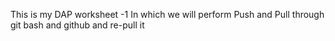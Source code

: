 This is my DAP worksheet -1 
In which 
we will perform 
Push and Pull
through git bash and github 
and re-pull it 
